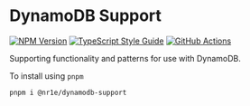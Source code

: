 # DynamoDB Support

[![NPM Version][npm-image]][npm-url]
[![TypeScript Style Guide][gts-image]][gts-url]
[![GitHub Actions][github-image]][github-url]

Supporting functionality and patterns for use with DynamoDB.

To install using `pnpm`

```bash
pnpm i @nr1e/dynamodb-support
```

[github-url]: https://github.com/nr1etech/dynamodb-support/actions
[github-image]: https://github.com/nr1etech/dynamodb-support/workflows/ci/badge.svg
[npm-url]: https://npmjs.org/package/@nr1e/dynamodb-support
[npm-image]: https://img.shields.io/npm/v/@nre1/dynamodb-support.svg
[gts-image]: https://img.shields.io/badge/code%20style-google-blueviolet.svg
[gts-url]: https://github.com/google/gts
